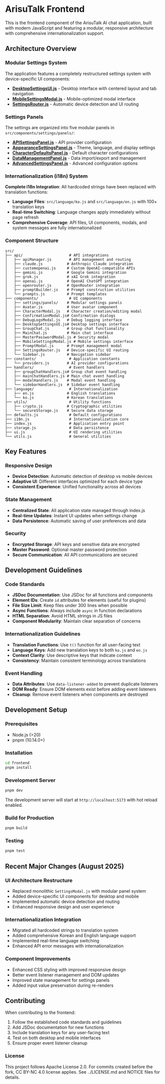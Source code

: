 # ArisuTalk Frontend

This is the frontend component of the ArisuTalk AI chat application, built with modern JavaScript and featuring a modular, responsive architecture with comprehensive internationalization support.

## Architecture Overview

### Modular Settings System

The application features a completely restructured settings system with device-specific UI components:

- **[DesktopSettingsUI.js](./src/components/DesktopSettingsUI.js)** - Desktop interface with centered layout and tab navigation
- **[MobileSettingsModal.js](./src/components/MobileSettingsModal.js)** - Mobile-optimized modal interface
- **[SettingsRouter.js](./src/components/SettingsRouter.js)** - Automatic device detection and UI routing

### Settings Panels

The settings are organized into five modular panels in `src/components/settings/panels/`:

- **[APISettingsPanel.js](./src/components/settings/panels/APISettingsPanel.js)** - API provider configuration
- **[AppearanceSettingsPanel.js](./src/components/settings/panels/AppearanceSettingsPanel.js)** - Theme, language, and display settings
- **[CharacterDefaultsPanel.js](./src/components/settings/panels/CharacterDefaultsPanel.js)** - Default character configurations
- **[DataManagementPanel.js](./src/components/settings/panels/DataManagementPanel.js)** - Data import/export and management
- **[AdvancedSettingsPanel.js](./src/components/settings/panels/AdvancedSettingsPanel.js)** - Advanced configuration options

### Internationalization (i18n) System

**Complete i18n Integration**: All hardcoded strings have been replaced with translation functions:

- **Language Files**: `src/language/ko.js` and `src/language/en.js` with 100+ translation keys
- **Real-time Switching**: Language changes apply immediately without page refresh
- **Comprehensive Coverage**: API files, UI components, modals, and system messages are fully internationalized

### Component Structure

```
src/
├── api/                     # API integrations
│   ├── apiManager.js        # API management and routing
│   ├── claude.js           # Anthropic Claude integration
│   ├── customopenai.js     # Custom OpenAI-compatible APIs
│   ├── gemini.js           # Google Gemini integration
│   ├── grok.js             # xAI Grok integration
│   ├── openai.js           # OpenAI ChatGPT integration
│   ├── openrouter.js       # OpenRouter integration
│   ├── promptBuilder.js    # Prompt construction utilities
│   └── prompts.js          # Prompt templates
├── components/              # UI components
│   ├── settings/panels/    # Modular settings panels
│   ├── Avatar.js           # User avatar component
│   ├── CharacterModal.js   # Character creation/editing modal
│   ├── ConfirmationModal.js# Confirmation dialogs
│   ├── DebugLogsModal.js   # Debug logging interface
│   ├── DesktopSettingsUI.js# Desktop settings interface
│   ├── GroupChat.js        # Group chat functionality
│   ├── MainChat.js         # Main chat interface
│   ├── MasterPasswordModal.js # Security modal
│   ├── MobileSettingsModal.js # Mobile settings interface
│   ├── PromptModal.js      # Prompt management modal
│   ├── SettingsRouter.js   # Device-specific UI routing
│   └── Sidebar.js          # Navigation sidebar
├── constants/               # Application constants
│   └── providers.js        # AI provider configurations
├── handlers/                # Event handlers
│   ├── groupChatHandlers.js# Group chat event handling
│   ├── mainChatHandlers.js # Main chat event handling
│   ├── modalHandlers.js    # Modal event handling
│   └── sidebarHandlers.js  # Sidebar event handling
├── language/                # Internationalization
│   ├── en.js               # English translations
│   └── ko.js               # Korean translations
├── utils/                   # Utility functions
│   ├── crypto.js           # Cryptographic utilities
│   └── secureStorage.js    # Secure data storage
├── defaults.js              # Default configurations
├── i18n.js                  # Internationalization core
├── index.js                 # Application entry point
├── storage.js               # Data persistence
├── ui.js                    # UI rendering utilities
└── utils.js                 # General utilities
```

## Key Features

### Responsive Design

- **Device Detection**: Automatic detection of desktop vs mobile devices
- **Adaptive UI**: Different interfaces optimized for each device type
- **Consistent Experience**: Unified functionality across all devices

### State Management

- **Centralized State**: All application state managed through index.js
- **Real-time Updates**: Instant UI updates when settings change
- **Data Persistence**: Automatic saving of user preferences and data

### Security

- **Encrypted Storage**: API keys and sensitive data are encrypted
- **Master Password**: Optional master password protection
- **Secure Communication**: All API communications are secured

## Development Guidelines

### Code Standards

- **JSDoc Documentation**: Use JSDoc for all functions and components
- **Element IDs**: Create `id` attributes for elements (useful for plugins)
- **File Size Limit**: Keep files under 300 lines when possible
- **Async Functions**: Always include `async` in function declarations
- **HTML Separation**: Avoid HTML strings in JS files
- **Component Modularity**: Maintain clear separation of concerns

### Internationalization Guidelines

- **Translation Functions**: Use `t()` function for all user-facing text
- **Language Keys**: Add new translation keys to both `ko.js` and `en.js`
- **Context Clarity**: Use descriptive keys that indicate context
- **Consistency**: Maintain consistent terminology across translations

### Event Handling

- **Data Attributes**: Use `data-listener-added` to prevent duplicate listeners
- **DOM Ready**: Ensure DOM elements exist before adding event listeners
- **Cleanup**: Remove event listeners when components are destroyed

## Development Setup

### Prerequisites

- Node.js (>20)
- pnpm (10.14.0+)

### Installation

```bash
cd frontend
pnpm install
```

### Development Server

```bash
pnpm dev
```

The development server will start at `http://localhost:5173` with hot reload enabled.

### Build for Production

```bash
pnpm build
```

### Testing

```bash
pnpm test
```

## Recent Major Changes (August 2025)

### UI Architecture Restructure

- Replaced monolithic `SettingsModal.js` with modular panel system
- Added device-specific UI components for desktop and mobile
- Implemented automatic device detection and routing
- Enhanced responsive design and user experience

### Internationalization Integration

- Migrated all hardcoded strings to translation system
- Added comprehensive Korean and English language support
- Implemented real-time language switching
- Enhanced API error messages with internationalization

### Component Improvements

- Enhanced CSS styling with improved responsive design
- Better event listener management and DOM updates
- Improved state management for settings panels
- Added input value preservation during re-renders

## Contributing

When contributing to the frontend:

1. Follow the established code standards and guidelines
2. Add JSDoc documentation for new functions
3. Include translation keys for any user-facing text
4. Test on both desktop and mobile interfaces
5. Ensure proper event listener cleanup

### License

This project follows Apache License 2.0. For commits created before the fork, CC BY-NC 4.0 license applies. See ../LICENSE.md and NOTICE files for details.
